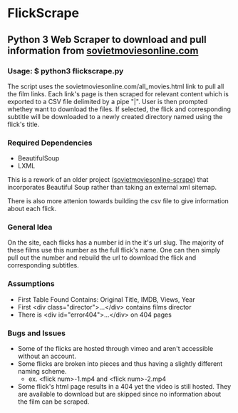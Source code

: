 # FlickScrape

## Python 3 Web Scraper to download and pull information from [sovietmoviesonline.com](https://sovietmoviesonline.com)

### Usage: $ python3 flickscrape.py
The script uses the sovietmoviesonline.com/all\_movies.html link to pull all the film links. Each link's page is then scraped for relevant content which is exported to a CSV file delimited by a pipe "|". User is then prompted whethey want to download the files. If selected, the flick and corresponding subtitle will be downloaded to a newly created directory named using the flick's title. 

### Required Dependencies
* BeautifulSoup  
* LXML

This is a rework of an older project ([sovietmoviesonline-scrape](https://github.com/jpwexperience/sovietmoviesonline-scrape)) that incorporates Beautiful Soup rather than taking an external xml sitemap.

There is also more attenion towards building the csv file to give information about each flick.

### General Idea
On the site, each flicks has a number id in the it's url slug. The majority of these films use this number as the full flick's name. One can then simply pull out the number and rebuild the url to download the flick and corresponding subtitles.

### Assumptions
* First Table Found Contains: Original Title, IMDB, Views, Year
* First \<div class="director">...\</div> contains films director
* There is \<div id="error404">...\</div> on 404 pages

### Bugs and Issues
* Some of the flicks are hosted through vimeo and aren't accessible without an account.
* Some flicks are broken into pieces and thus having a slightly different naming scheme.
	* ex. \<flick num>-1.mp4 and \<flick num>-2.mp4
* Some flick's html page results in a 404 yet the video is still hosted. They are available to download but are skipped since no information about the film can be scraped. 
